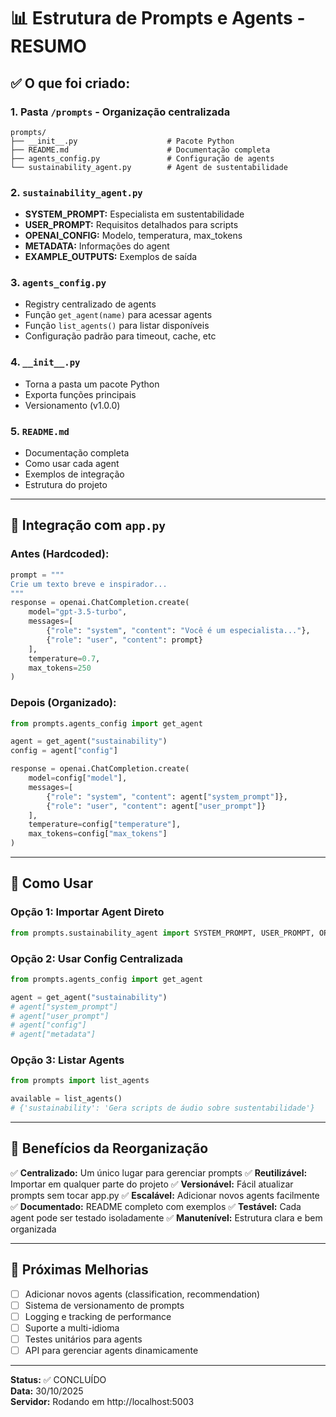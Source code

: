 # 📊 Estrutura de Prompts e Agents - RESUMO

## ✅ O que foi criado:

### 1. **Pasta `/prompts`** - Organização centralizada
```
prompts/
├── __init__.py                    # Pacote Python
├── README.md                      # Documentação completa
├── agents_config.py               # Configuração de agents
└── sustainability_agent.py        # Agent de sustentabilidade
```

### 2. **`sustainability_agent.py`**
- **SYSTEM_PROMPT:** Especialista em sustentabilidade
- **USER_PROMPT:** Requisitos detalhados para scripts
- **OPENAI_CONFIG:** Modelo, temperatura, max_tokens
- **METADATA:** Informações do agent
- **EXAMPLE_OUTPUTS:** Exemplos de saída

### 3. **`agents_config.py`**
- Registry centralizado de agents
- Função `get_agent(name)` para acessar agents
- Função `list_agents()` para listar disponíveis
- Configuração padrão para timeout, cache, etc

### 4. **`__init__.py`**
- Torna a pasta um pacote Python
- Exporta funções principais
- Versionamento (v1.0.0)

### 5. **`README.md`**
- Documentação completa
- Como usar cada agent
- Exemplos de integração
- Estrutura do projeto

---

## 🔧 Integração com `app.py`

### Antes (Hardcoded):
```python
prompt = """
Crie um texto breve e inspirador...
"""
response = openai.ChatCompletion.create(
    model="gpt-3.5-turbo",
    messages=[
        {"role": "system", "content": "Você é um especialista..."},
        {"role": "user", "content": prompt}
    ],
    temperature=0.7,
    max_tokens=250
)
```

### Depois (Organizado):
```python
from prompts.agents_config import get_agent

agent = get_agent("sustainability")
config = agent["config"]

response = openai.ChatCompletion.create(
    model=config["model"],
    messages=[
        {"role": "system", "content": agent["system_prompt"]},
        {"role": "user", "content": agent["user_prompt"]}
    ],
    temperature=config["temperature"],
    max_tokens=config["max_tokens"]
)
```

---

## 📝 Como Usar

### Opção 1: Importar Agent Direto
```python
from prompts.sustainability_agent import SYSTEM_PROMPT, USER_PROMPT, OPENAI_CONFIG
```

### Opção 2: Usar Config Centralizada
```python
from prompts.agents_config import get_agent

agent = get_agent("sustainability")
# agent["system_prompt"]
# agent["user_prompt"]
# agent["config"]
# agent["metadata"]
```

### Opção 3: Listar Agents
```python
from prompts import list_agents

available = list_agents()
# {'sustainability': 'Gera scripts de áudio sobre sustentabilidade'}
```

---

## 🎯 Benefícios da Reorganização

✅ **Centralizado:** Um único lugar para gerenciar prompts
✅ **Reutilizável:** Importar em qualquer parte do projeto
✅ **Versionável:** Fácil atualizar prompts sem tocar app.py
✅ **Escalável:** Adicionar novos agents facilmente
✅ **Documentado:** README completo com exemplos
✅ **Testável:** Cada agent pode ser testado isoladamente
✅ **Manutenível:** Estrutura clara e bem organizada

---

## 🚀 Próximas Melhorias

- [ ] Adicionar novos agents (classification, recommendation)
- [ ] Sistema de versionamento de prompts
- [ ] Logging e tracking de performance
- [ ] Suporte a multi-idioma
- [ ] Testes unitários para agents
- [ ] API para gerenciar agents dinamicamente

---

**Status:** ✅ CONCLUÍDO  
**Data:** 30/10/2025  
**Servidor:** Rodando em http://localhost:5003
